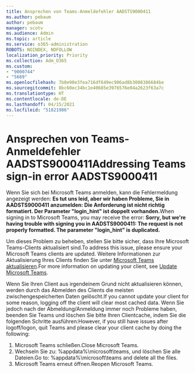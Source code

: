 ```yaml
---
title: Ansprechen von Teams-Anmeldefehler AADSTS9000411
ms.author: pebaum
author: pebaum
manager: scotv
ms.audience: Admin
ms.topic: article
ms.service: o365-administration
ROBOTS: NOINDEX, NOFOLLOW
localization_priority: Priority
ms.collection: Adm_O365
ms.custom:
- "9000744"
- "5689"
ms.openlocfilehash: 7b0e90e3fea716df649ec906ad8b3008386684be
ms.sourcegitcommit: 8bc60ec34bc1e40685e3976576e04a2623f63a7c
ms.translationtype: HT
ms.contentlocale: de-DE
ms.lasthandoff: 04/15/2021
ms.locfileid: "51821986"
---
```

# <a name="addressing-teams-sign-in-error-aadsts9000411"></a><span data-ttu-id="4d128-102">Ansprechen von Teams-Anmeldefehler AADSTS9000411</span><span class="sxs-lookup"><span data-stu-id="4d128-102">Addressing Teams sign-in error AADSTS9000411</span></span>

<span data-ttu-id="4d128-103">Wenn Sie sich bei Microsoft Teams anmelden, kann die Fehlermeldung angezeigt werden: **Es tut uns leid, aber wir haben Probleme, Sie in AADSTS9000411 anzumelden: Die Anforderung ist nicht richtig formatiert. Der Parameter "login_hint" ist doppelt vorhanden.**</span><span class="sxs-lookup"><span data-stu-id="4d128-103">When signing in to Microsoft Teams, you may receive the error: **Sorry, but we're having trouble with signing you in AADSTS9000411: The request is not properly formatted. The parameter "login_hint" is duplicated.**</span></span>

<span data-ttu-id="4d128-104">Um dieses Problem zu beheben, stellen Sie bitte sicher, dass Ihre Microsoft Teams-Clients aktualisiert sind.</span><span class="sxs-lookup"><span data-stu-id="4d128-104">To address this issue, please ensure your Microsoft Teams clients are updated.</span></span> <span data-ttu-id="4d128-105">Weitere Informationen zur Aktualisierung Ihres Clients finden Sie unter [Microsoft Teams aktualisieren](https://support.office.com/article/Update-Microsoft-Teams-535a8e4b-45f0-4f6c-8b3d-91bca7a51db1).</span><span class="sxs-lookup"><span data-stu-id="4d128-105">For more information on updating your client, see [Update Microsoft Teams](https://support.office.com/article/Update-Microsoft-Teams-535a8e4b-45f0-4f6c-8b3d-91bca7a51db1).</span></span>

<span data-ttu-id="4d128-106">Wenn Sie Ihren Client aus irgendeinem Grund nicht aktualisieren können, werden durch das Abmelden des Clients die meisten zwischengespeicherten Daten gelöscht.</span><span class="sxs-lookup"><span data-stu-id="4d128-106">If you cannot update your client for some reason, logging off the client will clear most cached data.</span></span> <span data-ttu-id="4d128-107">Wenn Sie jedoch nach der Abmeldung/Anmeldung immer noch Probleme haben, beenden Sie Teams und löschen Sie bitte Ihren Clientcache, indem Sie die folgenden Schritte ausführen:</span><span class="sxs-lookup"><span data-stu-id="4d128-107">However, if you still have issues after logoff/logon, quit Teams and please clear your client cache by doing the following:</span></span>
1. <span data-ttu-id="4d128-108">Microsoft Teams schließen.</span><span class="sxs-lookup"><span data-stu-id="4d128-108">Close Microsoft Teams.</span></span>
2. <span data-ttu-id="4d128-109">Wechseln Sie zu: %appdata%\microsoft\teams, und löschen Sie alle Dateien.</span><span class="sxs-lookup"><span data-stu-id="4d128-109">Go to: %appdata%\microsoft\teams and delete all the files.</span></span>
3. <span data-ttu-id="4d128-110">Microsoft Teams erneut öffnen.</span><span class="sxs-lookup"><span data-stu-id="4d128-110">Reopen Microsoft Teams.</span></span>

